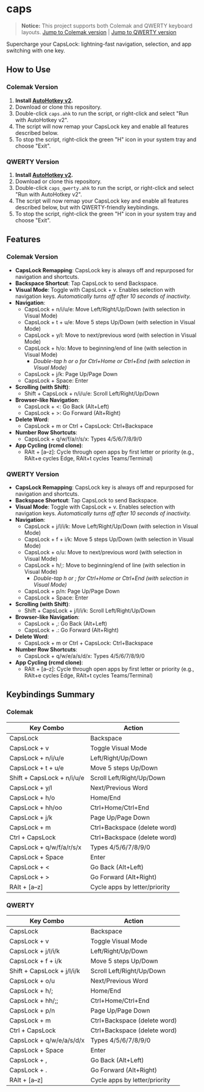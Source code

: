 # caps

> **Notice:** This project supports both Colemak and QWERTY keyboard layouts.
> [Jump to Colemak version](#colemak-version) | [Jump to QWERTY version](#qwerty-version)

Supercharge your CapsLock: lightning-fast navigation, selection, and app switching with one key.

## How to Use

### Colemak Version <a name="colemak-version"></a>

1. **Install [AutoHotkey v2](https://www.autohotkey.com/download/).**
2. Download or clone this repository.
3. Double-click `caps.ahk` to run the script, or right-click and select "Run with AutoHotkey v2".
4. The script will now remap your CapsLock key and enable all features described below.
5. To stop the script, right-click the green "H" icon in your system tray and choose "Exit".

### QWERTY Version <a name="qwerty-version"></a>

1. **Install [AutoHotkey v2](https://www.autohotkey.com/download/).**
2. Download or clone this repository.
3. Double-click `caps_qwerty.ahk` to run the script, or right-click and select "Run with AutoHotkey v2".
4. The script will now remap your CapsLock key and enable all features described below, but with QWERTY-friendly keybindings.
5. To stop the script, right-click the green "H" icon in your system tray and choose "Exit".

## Features

### Colemak Version

- **CapsLock Remapping**: CapsLock key is always off and repurposed for navigation and shortcuts.
- **Backspace Shortcut**: Tap CapsLock to send Backspace.
- **Visual Mode**: Toggle with CapsLock + v. Enables selection with navigation keys. _Automatically turns off after 10 seconds of inactivity._
- **Navigation**:
  - CapsLock + n/i/u/e: Move Left/Right/Up/Down (with selection in Visual Mode)
  - CapsLock + t + u/e: Move 5 steps Up/Down (with selection in Visual Mode)
  - CapsLock + y/l: Move to next/previous word (with selection in Visual Mode)
  - CapsLock + h/o: Move to beginning/end of line (with selection in Visual Mode)
    - _Double-tap h or o for Ctrl+Home or Ctrl+End (with selection in Visual Mode)_
  - CapsLock + j/k: Page Up/Page Down
  - CapsLock + Space: Enter
- **Scrolling (with Shift)**:
  - Shift + CapsLock + n/i/u/e: Scroll Left/Right/Up/Down
- **Browser-like Navigation**:
  - CapsLock + <: Go Back (Alt+Left)
  - CapsLock + >: Go Forward (Alt+Right)
- **Delete Word**:
  - CapsLock + m or Ctrl + CapsLock: Ctrl+Backspace
- **Number Row Shortcuts**:
  - CapsLock + q/w/f/a/r/s/x: Types 4/5/6/7/8/9/0
- **App Cycling (rcmd clone)**:
  - RAlt + [a–z]: Cycle through open apps by first letter or priority (e.g., RAlt+e cycles Edge, RAlt+t cycles Teams/Terminal)

### QWERTY Version

- **CapsLock Remapping**: CapsLock key is always off and repurposed for navigation and shortcuts.
- **Backspace Shortcut**: Tap CapsLock to send Backspace.
- **Visual Mode**: Toggle with CapsLock + v. Enables selection with navigation keys. _Automatically turns off after 10 seconds of inactivity._
- **Navigation**:
  - CapsLock + j/l/i/k: Move Left/Right/Up/Down (with selection in Visual Mode)
  - CapsLock + f + i/k: Move 5 steps Up/Down (with selection in Visual Mode)
  - CapsLock + o/u: Move to next/previous word (with selection in Visual Mode)
  - CapsLock + h/;: Move to beginning/end of line (with selection in Visual Mode)
    - _Double-tap h or ; for Ctrl+Home or Ctrl+End (with selection in Visual Mode)_
  - CapsLock + p/n: Page Up/Page Down
  - CapsLock + Space: Enter
- **Scrolling (with Shift)**:
  - Shift + CapsLock + j/l/i/k: Scroll Left/Right/Up/Down
- **Browser-like Navigation**:
  - CapsLock + ,: Go Back (Alt+Left)
  - CapsLock + .: Go Forward (Alt+Right)
- **Delete Word**:
  - CapsLock + m or Ctrl + CapsLock: Ctrl+Backspace
- **Number Row Shortcuts**:
  - CapsLock + q/w/e/a/s/d/x: Types 4/5/6/7/8/9/0
- **App Cycling (rcmd clone)**:
  - RAlt + [a–z]: Cycle through open apps by first letter or priority (e.g., RAlt+e cycles Edge, RAlt+t cycles Teams/Terminal)

## Keybindings Summary

### Colemak

| Key Combo                        | Action                        |
| --------------------------------- | ----------------------------- |
| CapsLock                         | Backspace                     |
| CapsLock + v                     | Toggle Visual Mode            |
| CapsLock + n/i/u/e               | Left/Right/Up/Down            |
| CapsLock + t + u/e               | Move 5 steps Up/Down          |
| Shift + CapsLock + n/i/u/e       | Scroll Left/Right/Up/Down     |
| CapsLock + y/l                   | Next/Previous Word            |
| CapsLock + h/o                   | Home/End                      |
| CapsLock + hh/oo                 | Ctrl+Home/Ctrl+End            |
| CapsLock + j/k                   | Page Up/Page Down             |
| CapsLock + m                     | Ctrl+Backspace (delete word)  |
| Ctrl + CapsLock                  | Ctrl+Backspace (delete word)  |
| CapsLock + q/w/f/a/r/s/x         | Types 4/5/6/7/8/9/0           |
| CapsLock + Space                 | Enter                         |
| CapsLock + <                     | Go Back (Alt+Left)            |
| CapsLock + >                     | Go Forward (Alt+Right)        |
| RAlt + [a–z]                     | Cycle apps by letter/priority |

### QWERTY

| Key Combo                        | Action                        |
| --------------------------------- | ----------------------------- |
| CapsLock                         | Backspace                     |
| CapsLock + v                     | Toggle Visual Mode            |
| CapsLock + j/l/i/k               | Left/Right/Up/Down            |
| CapsLock + f + i/k               | Move 5 steps Up/Down|
| Shift + CapsLock + j/l/i/k       | Scroll Left/Right/Up/Down     |
| CapsLock + o/u                   | Next/Previous Word            |
| CapsLock + h/;                   | Home/End                      |
| CapsLock + hh/;;                 | Ctrl+Home/Ctrl+End            |
| CapsLock + p/n                   | Page Up/Page Down             |
| CapsLock + m                     | Ctrl+Backspace (delete word)  |
| Ctrl + CapsLock                  | Ctrl+Backspace (delete word)  |
| CapsLock + q/w/e/a/s/d/x         | Types 4/5/6/7/8/9/0           |
| CapsLock + Space                 | Enter                         |
| CapsLock + ,                     | Go Back (Alt+Left)            |
| CapsLock + .                     | Go Forward (Alt+Right)        |
| RAlt + [a–z]                     | Cycle apps by letter/priority |
